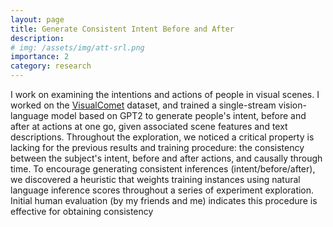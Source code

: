 ```yaml
---
layout: page
title: Generate Consistent Intent Before and After 
description: 
# img: /assets/img/att-srl.png
importance: 2 
category: research
---
```

I work on examining the intentions and actions of people in visual scenes. I worked on the [VisualComet](https://visualcomet.xyz/) dataset, and trained a single-stream vision-language model based on GPT2 to generate people's intent, before and after at actions at one go, given associated scene features and text descriptions. Throughout the exploration, we noticed a critical property is lacking for the previous results and training procedure: the consistency between the subject's intent, before and after actions, and causally through time. To encourage generating consistent inferences (intent/before/after), we discovered a heuristic that weights training instances using natural language inference scores throughout a series of experiment exploration. Initial human evaluation (by my friends and me) indicates this procedure is effective for obtaining consistency